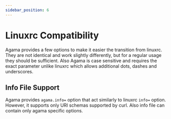 ```yaml
---
sidebar_position: 6
---
```


# Linuxrc Compatibility

Agama provides a few options to make it easier the transition from linuxrc. They are not identical and work
slightly differently, but for a regular usage they should be sufficient.
Also Agama is case sensitive and requires the exact parameter unlike linuxrc which allows
additional dots, dashes and underscores.

## Info File Support

Agama provides `agama.info=` option that act similarly to linuxrc `info=` option. However, it
supports only URI schemas supported by curl. Also info file can contain only agama specific options.
